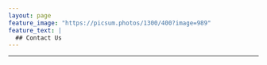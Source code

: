 ```yaml
---
layout: page
feature_image: "https://picsum.photos/1300/400?image=989"
feature_text: |
  ## Contact Us
---
```


---

